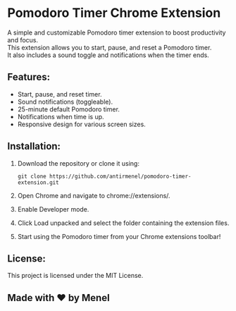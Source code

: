# Pomodoro Timer Chrome Extension

A simple and customizable Pomodoro timer extension to boost productivity and focus.  
This extension allows you to start, pause, and reset a Pomodoro timer.  
It also includes a sound toggle and notifications when the timer ends.

## Features:
- Start, pause, and reset timer.
- Sound notifications (toggleable).
- 25-minute default Pomodoro timer.
- Notifications when time is up.
- Responsive design for various screen sizes.

## Installation:
1. Download the repository or clone it using:
   ```
   git clone https://github.com/antirmenel/pomodoro-timer-extension.git
      ```
2. Open Chrome and navigate to chrome://extensions/.  

3. Enable Developer mode.
4. Click Load unpacked and select the folder containing the extension files.
5. Start using the Pomodoro timer from your Chrome extensions toolbar!


## License:
This project is licensed under the MIT License.

## Made with ❤️ by Menel
